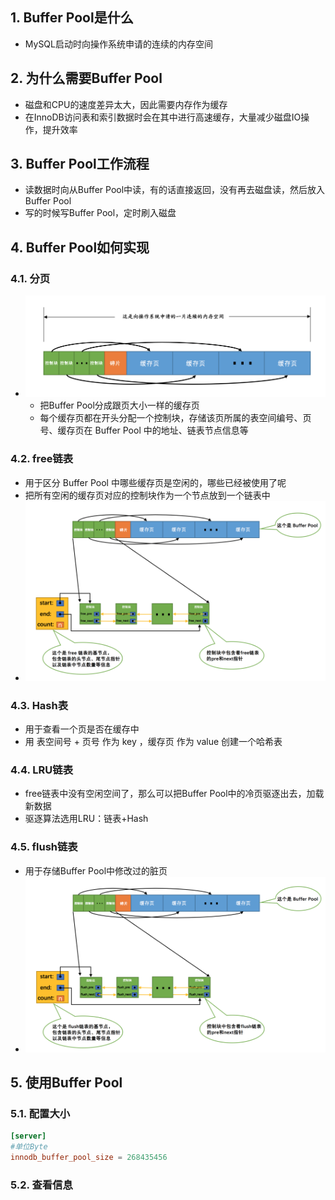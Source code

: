 ## 1. Buffer Pool是什么
- MySQL启动时向操作系统申请的连续的内存空间

## 2. 为什么需要Buffer Pool
- 磁盘和CPU的速度差异太大，因此需要内存作为缓存
- 在InnoDB访问表和索引数据时会在其中进行高速缓存，大量减少磁盘IO操作，提升效率
## 3. Buffer Pool工作流程
- 读数据时向从Buffer Pool中读，有的话直接返回，没有再去磁盘读，然后放入Buffer Pool
- 写的时候写Buffer Pool，定时刷入磁盘
## 4. Buffer Pool如何实现

### 4.1. 分页
- ![](https://raw.githubusercontent.com/TDoct/images/master/1620489806_20210508235408219_28467.png)
    - 把Buffer Pool分成跟页大小一样的缓存页
    - 每个缓存页都在开头分配一个控制块，存储该页所属的表空间编号、页号、缓存页在 Buffer Pool 中的地址、链表节点信息等
### 4.2. free链表
- 用于区分 Buffer Pool 中哪些缓存页是空闲的，哪些已经被使用了呢
- 把所有空闲的缓存页对应的控制块作为一个节点放到一个链表中
- ![](https://raw.githubusercontent.com/TDoct/images/master/1620489811_20210509000240958_24275.png)
### 4.3. Hash表
- 用于查看一个页是否在缓存中
- 用 表空间号 + 页号 作为 key ，缓存页 作为 value 创建一个哈希表

### 4.4. LRU链表
- free链表中没有空闲空间了，那么可以把Buffer Pool中的冷页驱逐出去，加载新数据
- 驱逐算法选用LRU：链表+Hash
### 4.5. flush链表
- 用于存储Buffer Pool中修改过的脏页
- ![](https://raw.githubusercontent.com/TDoct/images/master/1620489824_20210509000248959_20188.png)
## 5. 使用Buffer Pool
### 5.1. 配置大小

```cnf
[server]
#单位Byte
innodb_buffer_pool_size = 268435456
```

### 5.2. 查看信息